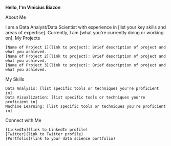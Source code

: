 <strong>Hello, I'm Vinicius Biazon</strong>

About Me

I am a Data Analyst/Data Scientist with experience in [list your key skills and areas of expertise]. Currently, I am [what you're currently doing or working on].
My Projects

    [Name of Project 1](link to project): Brief description of project and what you achieved.
    [Name of Project 2](link to project): Brief description of project and what you achieved.
    [Name of Project 3](link to project): Brief description of project and what you achieved.

My Skills

    Data Analysis: [list specific tools or techniques you're proficient in]
    Data Visualization: [list specific tools or techniques you're proficient in]
    Machine Learning: [list specific tools or techniques you're proficient in]

Connect with Me

    [LinkedIn](link to LinkedIn profile)
    [Twitter](link to Twitter profile)
    [Portfolio](link to your data science portfolio)

